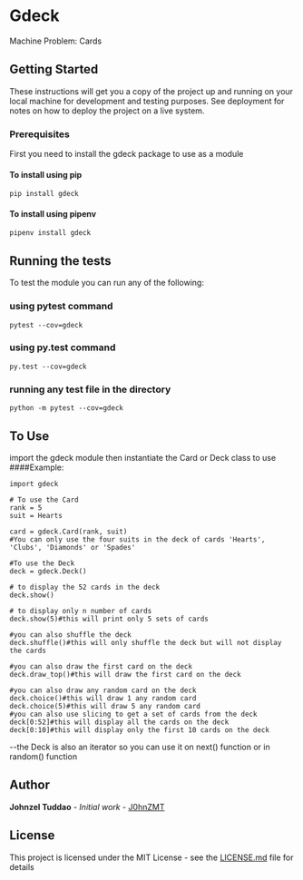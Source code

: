 # Gdeck
Machine Problem: Cards

## Getting Started

These instructions will get you a copy of the project up and running on your local machine for development and testing purposes.
See deployment for notes on how to deploy the project on a live system.

### Prerequisites

First you need to install the gdeck package to use as a module

#### To install using pip

```
pip install gdeck
```
#### To install using pipenv

```
pipenv install gdeck
```

## Running the tests

To test the module you can run any of the following:

### using pytest command

```
pytest --cov=gdeck

```
### using py.test command

```
py.test --cov=gdeck

```
### running any test file in the directory

```
python -m pytest --cov=gdeck

```

## To Use

import the gdeck module then instantiate the Card or Deck class to use
####Example:
```
import gdeck

# To use the Card
rank = 5
suit = Hearts

card = gdeck.Card(rank, suit)
#You can only use the four suits in the deck of cards 'Hearts', 'Clubs', 'Diamonds' or 'Spades'

#To use the Deck
deck = gdeck.Deck()

# to display the 52 cards in the deck
deck.show()

# to display only n number of cards
deck.show(5)#this will print only 5 sets of cards

#you can also shuffle the deck
deck.shuffle()#this will only shuffle the deck but will not display the cards

#you can also draw the first card on the deck
deck.draw_top()#this will draw the first card on the deck

#you can also draw any random card on the deck
deck.choice()#this will draw 1 any random card
deck.choice(5)#this will draw 5 any random card
#you can also use slicing to get a set of cards from the deck
deck[0:52]#this will display all the cards on the deck
deck[0:10]#this will display only the first 10 cards on the deck
```
--the Deck is also an iterator so you can use it on next() function or in random() function

## Author
**Johnzel Tuddao** - *Initial work* - [J0hnZMT](https://github.com/J0hnZMT)

## License
This project is licensed under the MIT License - see the [LICENSE.md](LICENSE.md) file for details

